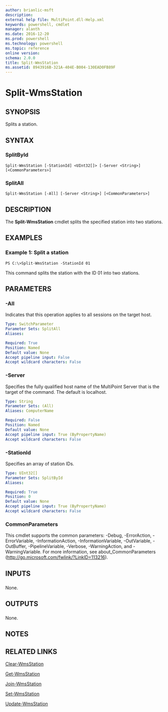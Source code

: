 ```yaml
---
author: brianlic-msft
description: 
external help file: MultiPoint.dll-Help.xml
keywords: powershell, cmdlet
manager: alanth
ms.date: 2016-12-20
ms.prod: powershell
ms.technology: powershell
ms.topic: reference
online version: 
schema: 2.0.0
title: Split-WmsStation
ms.assetid: 8943916B-321A-404E-B004-130EAD0FB89F
---
```


# Split-WmsStation

## SYNOPSIS
Splits a station.

## SYNTAX

### SplitById
```
Split-WmsStation [-StationId] <UInt32[]> [-Server <String>] [<CommonParameters>]
```

### SplitAll
```
Split-WmsStation [-All] [-Server <String>] [<CommonParameters>]
```

## DESCRIPTION
The **Split-WmsStation** cmdlet splits the specified station into two stations.

## EXAMPLES

### Example 1: Split a station
```
PS C:\>Split-WmsStation -StationId 01
```

This command splits the station with the ID 01 into two stations.

## PARAMETERS

### -All
Indicates that this operation applies to all sessions on the target host.

```yaml
Type: SwitchParameter
Parameter Sets: SplitAll
Aliases: 

Required: True
Position: Named
Default value: None
Accept pipeline input: False
Accept wildcard characters: False
```

### -Server
Specifies the fully qualified host name of the MultiPoint Server that is the target of the command.
The default is localhost.

```yaml
Type: String
Parameter Sets: (All)
Aliases: ComputerName

Required: False
Position: Named
Default value: None
Accept pipeline input: True (ByPropertyName)
Accept wildcard characters: False
```

### -StationId
Specifies an array of station IDs.

```yaml
Type: UInt32[]
Parameter Sets: SplitById
Aliases: 

Required: True
Position: 0
Default value: None
Accept pipeline input: True (ByPropertyName)
Accept wildcard characters: False
```

### CommonParameters
This cmdlet supports the common parameters: -Debug, -ErrorAction, -ErrorVariable, -InformationAction, -InformationVariable, -OutVariable, -OutBuffer, -PipelineVariable, -Verbose, -WarningAction, and -WarningVariable. For more information, see about_CommonParameters (http://go.microsoft.com/fwlink/?LinkID=113216).

## INPUTS

###  
None.

## OUTPUTS

###  
None.

## NOTES

## RELATED LINKS

[Clear-WmsStation](./Clear-WmsStation.md)

[Get-WmsStation](./Get-WmsStation.md)

[Join-WmsStation](./Join-WmsStation.md)

[Set-WmsStation](./Set-WmsStation.md)

[Update-WmsStation](./Update-WmsStation.md)

